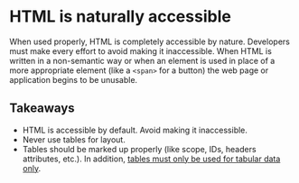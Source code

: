 # HTML is naturally accessible

When used properly, HTML is completely accessible by nature. Developers must make every effort to avoid making it inaccessible. When HTML is written in a non-semantic way or when an element is used in place of a more appropriate element (like a `<span>` for a button) the web page or application begins to be unusable.

## Takeaways

- HTML is accessible by default. Avoid making it inaccessible.
- Never use tables for layout.
- Tables should be marked up properly (like scope, IDs, headers attributes, etc.). In addition, [tables must only be used for tabular data only](https://medium.com/@heyoka/lets-bring-table-to-the-table-again-f1ae751159d5).
